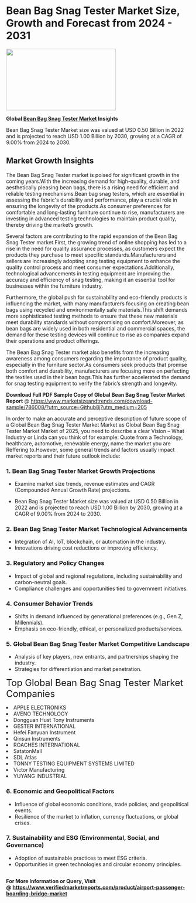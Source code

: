 <H1>Bean Bag Snag Tester Market Size, Growth and Forecast from 2024 - 2031</H1><img class="aligncenter size-medium wp-image-584254" src="https://thirdeyenews.in/wp-content/uploads/2024/09/Global-Market-Research-300x168.jpeg" alt="" width="300" height="168" /><p><strong>Global&nbsp;<a href="https://www.marketsizeandtrends.com/download-sample/786008/?utm_source=Github8j?utm_medium=205">Bean Bag Snag Tester Market</a> Insights</strong></p><p>Bean Bag Snag Tester Market size was valued at USD 0.50 Billion in 2022 and is projected to reach USD 1.00 Billion by 2030, growing at a CAGR of 9.00% from 2024 to 2030.</p><p><h2>Market Growth Insights</h2> <p>The Bean Bag Snag Tester market is poised for significant growth in the coming years.With the increasing demand for high-quality, durable, and aesthetically pleasing bean bags, there is a rising need for efficient and reliable testing mechanisms.Bean bag snag testers, which are essential in assessing the fabric's durability and performance, play a crucial role in ensuring the longevity of the products.As consumer preferences for comfortable and long-lasting furniture continue to rise, manufacturers are investing in advanced testing technologies to maintain product quality, thereby driving the market’s growth.</p> <p>Several factors are contributing to the rapid expansion of the Bean Bag Snag Tester market.First, the growing trend of online shopping has led to a rise in the need for quality assurance processes, as customers expect the products they purchase to meet specific standards.Manufacturers and sellers are increasingly adopting snag testing equipment to enhance the quality control process and meet consumer expectations.Additionally, technological advancements in testing equipment are improving the accuracy and efficiency of snag testing, making it an essential tool for businesses within the furniture industry.</p> <p>Furthermore, the global push for sustainability and eco-friendly products is influencing the market, with many manufacturers focusing on creating bean bags using recycled and environmentally safe materials.This shift demands more sophisticated testing methods to ensure that these new materials meet durability standards without compromising on comfort.Moreover, as bean bags are widely used in both residential and commercial spaces, the demand for these testing devices will continue to rise as companies expand their operations and product offerings.</p> <p>The Bean Bag Snag Tester market also benefits from the increasing awareness among consumers regarding the importance of product quality, especially in the furniture sector.As consumers seek products that promise both comfort and durability, manufacturers are focusing more on perfecting the textiles used in their bean bags.This has further accelerated the demand for snag testing equipment to verify the fabric’s strength and longevity.</p> <p><span class=""><strong>Download Full PDF Sample Copy of Global Bean Bag Snag Tester Market Report</strong> @ <a href="https://www.marketsizeandtrends.com/download-sample/786008/?utm_source=Github8j?utm_medium=205" target="_blank">https://www.marketsizeandtrends.com/download-sample/786008/?utm_source=Github8j?utm_medium=205</a></span></p><p>In order to make an accurate and perceptive description of future scope of a Global&nbsp;Bean Bag Snag Tester Market Market as Global&nbsp;Bean Bag Snag Tester Market Market of 2025, you need to describe a clear Vision &ndash; What Industry or Linda can you think of for example: Quote from a Technology, healthcare, automotive, renewable energy, name the market you are Reffering to.However, some general trends and factors usually impact market reports and their future outlook include:</p><h3>1.&nbsp;<strong>Bean Bag Snag Tester Market Growth Projections</strong></h3><ul><li>Examine market size trends, revenue estimates and CAGR (Compounded Annual Growth Rate) projections.</li><li><p>Bean Bag Snag Tester Market size was valued at USD 0.50 Billion in 2022 and is projected to reach USD 1.00 Billion by 2030, growing at a CAGR of 9.00% from 2024 to 2030.</p></li></ul><h3>2.&nbsp;<strong>Bean Bag Snag Tester Market Technological Advancements</strong></h3><ul><li>Integration of AI, IoT, blockchain, or automation in the industry.</li><li>Innovations driving cost reductions or improving efficiency.</li></ul><h3>3.&nbsp;<strong>Regulatory and Policy Changes</strong></h3><ul><li>Impact of global and regional regulations, including sustainability and carbon-neutral goals.</li><li>Compliance challenges and opportunities tied to government initiatives.</li></ul><h3>4.&nbsp;<strong>Consumer Behavior Trends</strong></h3><ul><li>Shifts in demand influenced by generational preferences (e.g., Gen Z, Millennials).</li><li>Emphasis on eco-friendly, ethical, or personalized products/services.</li></ul><h3>5.&nbsp;<strong>Global Bean Bag Snag Tester Market Competitive Landscape</strong></h3><ul><li>Analysis of key players, new entrants, and partnerships shaping the industry.</li><li>Strategies for differentiation and market penetration.</li></ul><p data-pm-slice="1 1 []"><span style="color: inherit; font-family: inherit; font-size: 25px;">Top Global Bean Bag Snag Tester Market Companies</span></p><div class="" data-test-id=""><p><li>APPLE ELECTRONIKS</li><li> AVENO TECHNOLOGY</li><li> Dongguan Hust Tony Instruments</li><li> GESTER INTERNATIONAL</li><li> Hefei Fanyuan Instrument</li><li> Qinsun Instruments</li><li> ROACHES INTERNATIONAL</li><li> SatatonMall</li><li> SDL Atlas</li><li> TONNY TESTING EQUIPMENT SYSTEMS LIMITED</li><li> Victor Manufacturing</li><li> YUYANG INDUSTRIAL</li></p></div><h3>6.&nbsp;<strong>Economic and Geopolitical Factors</strong></h3><ul><li>Influence of global economic conditions, trade policies, and geopolitical events.</li><li>Resilience of the market to inflation, currency fluctuations, or global crises.</li></ul><h3>7.&nbsp;<strong>Sustainability and ESG (Environmental, Social, and Governance)</strong></h3><ul><li>Adoption of sustainable practices to meet ESG criteria.</li><li>Opportunities in green technologies and circular economy principles.</li></ul><h2><strong style="font-size: 14px;">For More Information or Query, Visit @&nbsp;</strong><a style="background-color: #ffffff; font-size: 14px;" href="https://www.marketsizeandtrends.com/report/bean-bag-snag-tester-market/" target="_blank">https://www.verifiedmarketreports.com/product/airport-passenger-boarding-bridge-market</a></h2>